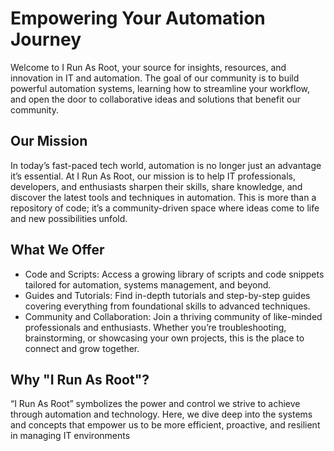 # Empowering Your Automation Journey

Welcome to I Run As Root, your source for insights, resources, and innovation in IT and automation. The goal of our community is to build powerful automation systems, learning how to streamline your workflow, and open the door to collaborative ideas and solutions that benefit our community.

## Our Mission

In today’s fast-paced tech world, automation is no longer just an advantage it’s essential. At I Run As Root, our mission is to help IT professionals, developers, and enthusiasts sharpen their skills, share knowledge, and discover the latest tools and techniques in automation. This is more than a repository of code; it’s a community-driven space where ideas come to life and new possibilities unfold.

## What We Offer
* Code and Scripts: Access a growing library of scripts and code snippets tailored for automation, systems management, and beyond.
* Guides and Tutorials: Find in-depth tutorials and step-by-step guides covering everything from foundational skills to advanced techniques.
* Community and Collaboration: Join a thriving community of like-minded professionals and enthusiasts. Whether you’re troubleshooting, brainstorming, or showcasing your own projects, this is the place to connect and grow together.

## Why "I Run As Root"?

“I Run As Root” symbolizes the power and control we strive to achieve through automation and technology. Here, we dive deep into the systems and concepts that empower us to be more efficient, proactive, and resilient in managing IT environments
